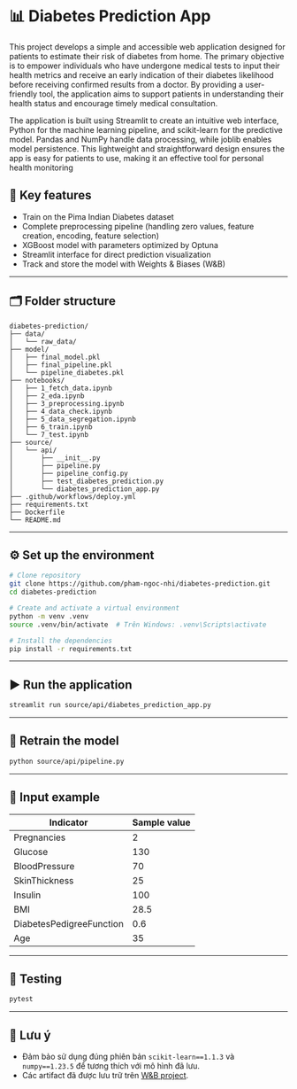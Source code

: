 # 📊 Diabetes Prediction App

This project develops a simple and accessible web application designed for patients to estimate their risk of diabetes from home. The primary objective is to empower individuals who have undergone medical tests to input their health metrics and receive an early indication of their diabetes likelihood before receiving confirmed results from a doctor. By providing a user-friendly tool, the application aims to support patients in understanding their health status and encourage timely medical consultation.

The application is built using Streamlit to create an intuitive web interface, Python for the machine learning pipeline, and scikit-learn for the predictive model. Pandas and NumPy handle data processing, while joblib enables model persistence. This lightweight and straightforward design ensures the app is easy for patients to use, making it an effective tool for personal health monitoring

## 🚀 Key features
- Train on the Pima Indian Diabetes dataset
- Complete preprocessing pipeline (handling zero values, feature creation, encoding, feature selection)
- XGBoost model with parameters optimized by Optuna
- Streamlit interface for direct prediction visualization
- Track and store the model with Weights & Biases (W&B)
---

## 🗂️ Folder structure

```
diabetes-prediction/
├── data/
│   └── raw_data/
├── model/
│   ├── final_model.pkl
│   ├── final_pipeline.pkl
│   └── pipeline_diabetes.pkl
├── notebooks/
│   ├── 1_fetch_data.ipynb
│   ├── 2_eda.ipynb
│   ├── 3_preprocessing.ipynb
│   ├── 4_data_check.ipynb
│   ├── 5_data_segregation.ipynb
│   ├── 6_train.ipynb
│   └── 7_test.ipynb
├── source/
│   └── api/
│       ├── __init__.py
│       ├── pipeline.py
│       ├── pipeline_config.py
│       ├── test_diabetes_prediction.py
│       └── diabetes_prediction_app.py
├── .github/workflows/deploy.yml
├── requirements.txt
├── Dockerfile
└── README.md
```

---

## ⚙️ Set up the environment

```bash
# Clone repository
git clone https://github.com/pham-ngoc-nhi/diabetes-prediction.git
cd diabetes-prediction

# Create and activate a virtual environment
python -m venv .venv
source .venv/bin/activate  # Trên Windows: .venv\Scripts\activate

# Install the dependencies
pip install -r requirements.txt
```

---

## ▶️ Run the application

```bash
streamlit run source/api/diabetes_prediction_app.py
```

---

## 🧠 Retrain the model

```bash
python source/api/pipeline.py
```

---

## 📝 Input example

| Indicator                  | Sample value|
|----------------------------|-------------|
| Pregnancies                | 2           |
| Glucose                    | 130         |
| BloodPressure              | 70          |
| SkinThickness              | 25          |
| Insulin                    | 100         |
| BMI                        | 28.5        |
| DiabetesPedigreeFunction   | 0.6         |
| Age                        | 35          |

---

## 🧪 Testing

```bash
pytest
```

---

## 📌 Lưu ý

- Đảm bảo sử dụng đúng phiên bản `scikit-learn==1.1.3` và `numpy==1.23.5` để tương thích với mô hình đã lưu.
- Các artifact đã được lưu trữ trên [W&B project](https://wandb.ai/ngocnhi-p4work-national-economics-university/diabetes).
